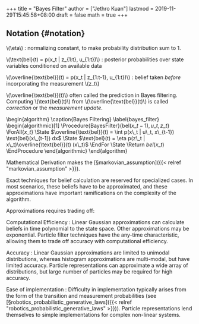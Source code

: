 +++
title = "Bayes Filter"
author = ["Jethro Kuan"]
lastmod = 2019-11-29T15:45:58+08:00
draft = false
math = true
+++

## Notation {#notation}

\\(\eta\\)
: normalizing constant, to make probability distribution sum
    to 1.

\\(\text{bel}(t) = p(x\_t | z\_{1:t}, u\_{1:t})\\)
: posterior
    probabilities over state variables conditioned on available data

\\(\overline{\text{bel}}(t) = p(x\_t | z\_{1:t-1}, u\_{1:t})\\)
: belief
    taken _before_ incorporating the measurement \\(z\_t\\)

\\(\overline{\text{bel}}(t)\\) often called the prediction in Bayes
filtering. Computing \\(\text{bel}(t)\\) from
\\(\overline{\text{bel}}(t)\\) is called _correction_ or the _measurement
update_.

\begin{algorithm}
  \caption{Bayes Filtering}
  \label{bayes\_filter}
  \begin{algorithmic}[1]
    \Procedure{BayesFilter}{$\text{bel}(x\_{t-1}), u\_t, z\_t$}
    \ForAll{$x\_t$}
    \State $\overline{\text{bel}}(t) = \int p(x\_t | u\_t, x\_{t-1})
    \text{bel}(x\_{t-1}) dx$
    \State $\text{bel}(t) = \eta p(z\_t | x\_t)\overline{\text{bel}}(t) (x\_t)$
    \EndFor
    \State \Return $bel(x\_t)$
    \EndProcedure
  \end{algorithmic}
\end{algorithm}

Mathematical Derivation makes the [§markovian\_assumption]({{< relref "markovian_assumption" >}}).

Exact techniques for belief calculation are reserved for specialized
cases. In most scenarios, these beliefs have to be approximated, and
these approximations have important ramifications on the complexity of
the algorithm.

Approximations requires trading off:

Computational Efficiency
: Linear Gaussian approximations can
    calculate beliefs in time polynomial to the state space. Other
    approximations may be exponential. Particle filter techniques have
    the any-time characteristic, allowing them to trade off accuracy
    with computational efficiency.

Accuracy
: Linear Gaussian approximations are limited to unimodal
    distributions, whereas histogram approximations are multi-modal, but
    have limited accuracy. Particle representations can approximate
    a wide array of distributions, but large number of particles may be
    required for high accuracy.

Ease of implementation
: Difficulty in implementation typically
    arises from the form of the transition and measurement probabilities
    (see [§robotics\_probabilistic\_generative\_laws]({{< relref "robotics_probabilistic_generative_laws" >}})). Particle
    representations lend themselves to simple implementations for
    complex non-linear systems.
